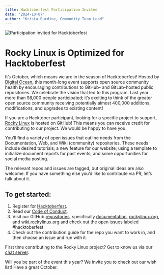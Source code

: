 ```yaml
---
title: Hacktoberfest Participation Invited
date: "2024-10-07"
author: "Krista Burdine, Community Team Lead"
---
```

![Participation invited for Hacktoberfest](/images/news/hacktoberfest24.png)

# Rocky Linux is Optimized for Hacktoberfest

It’s October, which means we are in the season of Hacktoberfest! Hosted by [Digital Ocean](https://www.digitalocean.com/), this month-long event supports open source community health by encouraging contributions to GitHub- and GitLab-hosted public repositories. We celebrate the vision that led to this program. Last year more than 98,000 people participated; it’s exciting to think of the greater open source community receiving potentially almost 400,000 additions, modifications, and upgrades to existing content!

If you are a Hacktober participant, looking for a specific project to support, [Rocky Linux](rockylinux.org) is hosted on GitHub! This means you can receive credit for contributing to our project. We would be happy to have you.

You’ll find a variety of open issues that outline needs from the Documentation, Web, and Wiki (community) repositories. These needs include desired tutorials; a new feature for our website; using a template to initialize document reports for past events; and some opportunities for social media posting.

The relevant repos and issues are tagged, but original ideas are also welcome. If you have something else you’d like to contribute via PR, let’s talk about it.

## To get started:

1. Register for [Hacktoberfest](https://hacktoberfest.com/).
2. Read our [Code of Conduct](https://rockylinux.org/about/coc).
3. Visit our GitHub [repositories](https://github.com/rocky-linux), specifically [documentation](https://github.com/rocky-linux/documentation), [ rockylinux.org](https://github.com/rocky-linux/rockylinux.org), and [wiki.rockylinux.org](https://github.com/rocky-linux/wiki.rockylinux.org) and check out the open issues labeled #hacktoberfest.
4. Check out the contribution guide for the repo you want to work in, and then choose an issue and run with it.

First time contributing to the Rocky Linux project? Get to know us via our [chat server](chat.rockylinux.org). 

Will you be part of the event this year? We invite you to check out our wish list! Have a great October.
